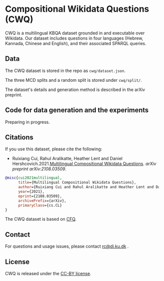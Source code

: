 # Compositional Wikidata Questions (CWQ)
CWQ is a multilingual KBQA dataset grounded in and executable over
Wikidata. Our dataset includes questions in four languages (Hebrew, Kannada, Chinese and English), and their associated SPARQL
queries.

## Data
The CWQ dataset is stored in the repo as `cwq/dataset.json`. 

The three MCD splits and a random split is stored under `cwq/split/`.

The dataset's details and generation method is described in the arXiv preprint.

## Code for data generation and the experiments
Preparing in progress.

## Citations

If you use this dataset, please cite the following:
* Ruixiang Cui, Rahul Aralikatte, Heather Lent and Daniel Hershcovich.2021.[Multilingual Compositional Wikidata Questions](https://arxiv.org/pdf/2108.03509.pdf). _arXiv preprint
arXiv:2108.03509_.
``` bibtex
@misc{cui2021multilingual,
      title={Multilingual Compositional Wikidata Questions}, 
      author={Ruixiang Cui and Rahul Aralikatte and Heather Lent and Daniel Hershcovich},
      year={2021},
      eprint={2108.03509},
      archivePrefix={arXiv},
      primaryClass={cs.CL}
}
```
The CWQ dataset is based on [CFQ](https://github.com/google-research/google-research/tree/master/cfq).

## Contact
For questions and usage issues, please contact <rc@di.ku.dk> .

## License
CWQ is released under the [CC-BY license](https://creativecommons.org/licenses/by/4.0/).

